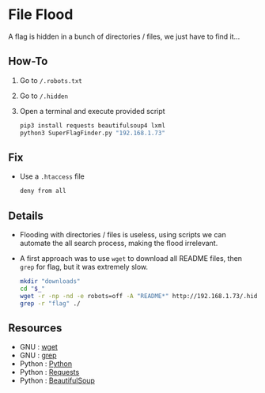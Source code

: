 # File Flood

A flag is hidden in a bunch of directories / files, we just have to find it...

## How-To

1. Go to `/.robots.txt`
1. Go to `/.hidden`
1. Open a terminal and execute provided script

	```sh
	pip3 install requests beautifulsoup4 lxml
	python3 SuperFlagFinder.py "192.168.1.73"
	```

## Fix

- Use a `.htaccess` file

	```txt
	deny from all
	```

## Details

- Flooding with directories / files is useless, using scripts we can automate
the all search process, making the flood irrelevant.
- A first approach was to use `wget` to download all README files, then `grep`
for flag, but it was extremely slow.

	```sh
	mkdir "downloads"
	cd "$_"
	wget -r -np -nd -e robots=off -A "README*" http://192.168.1.73/.hidden/
	grep -r "flag" ./
	```

## Resources

- GNU : [wget](https://www.gnu.org/software/wget/)
- GNU : [grep](https://www.gnu.org/software/grep/)
- Python : [Python](https://www.python.org/downloads/)
- Python : [Requests](https://requests.readthedocs.io/en/latest/)
- Python : [BeautifulSoup](https://www.crummy.com/software/BeautifulSoup/bs4/doc/)
